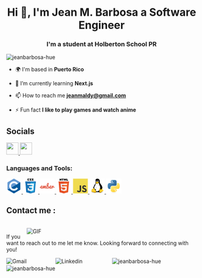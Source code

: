 <h1 align="center">Hi 👋, I'm Jean M. Barbosa a Software Engineer</h1>
<h3 align="center">I'm a student at Holberton School PR</h3>

<p align="left"> <img src="https://komarev.com/ghpvc/?username=jeanbarbosa-hue&label=Profile%20views&color=0e75b6&style=flat" alt="jeanbarbosa-hue" /> </p>

- 🌍  I'm based in **Puerto Rico**

- 🌱 I’m currently learning **Next.js**

- 📫 How to reach me **jeanmaldy@gmail.com**

- ⚡ Fun fact **I like to play games and watch anime**


## Socials

<p align="left"> <a href="https://github.com/JeanBarbosa-hue" target="_blank" rel="noreferrer"> <picture> <source media="(prefers-color-scheme: dark)" srcset="https://raw.githubusercontent.com/danielcranney/readme-generator/main/public/icons/socials/github-dark.svg" /> <source media="(prefers-color-scheme: light)" srcset="https://raw.githubusercontent.com/danielcranney/readme-generator/main/public/icons/socials/github.svg" /> <img src="https://raw.githubusercontent.com/danielcranney/readme-generator/main/public/icons/socials/github.svg" width="32" height="32" /> </picture> </a> <a href="https://www.linkedin.com/in/jean-barbosa-142743267/" target="_blank" rel="noreferrer"> <picture> <source media="(prefers-color-scheme: dark)" srcset="https://raw.githubusercontent.com/danielcranney/readme-generator/main/public/icons/socials/linkedin-dark.svg" /> <source media="(prefers-color-scheme: light)" srcset="https://raw.githubusercontent.com/danielcranney/readme-generator/main/public/icons/socials/linkedin.svg" /> <img src="https://raw.githubusercontent.com/danielcranney/readme-generator/main/public/icons/socials/linkedin.svg" width="32" height="32" /> </picture> </a></p>

<h3 align="left">Languages and Tools:</h3>
<p align="left"> <a href="https://www.cprogramming.com/" target="_blank" rel="noreferrer"> <img src="https://raw.githubusercontent.com/devicons/devicon/master/icons/c/c-original.svg" alt="c" width="40" height="40"/> </a> <a href="https://www.w3schools.com/css/" target="_blank" rel="noreferrer"> <img src="https://raw.githubusercontent.com/devicons/devicon/master/icons/css3/css3-original-wordmark.svg" alt="css3" width="40" height="40"/> </a> <a href="https://emberjs.com/" target="_blank" rel="noreferrer"> <img src="https://raw.githubusercontent.com/devicons/devicon/master/icons/ember/ember-original-wordmark.svg" alt="ember" width="40" height="40"/> </a> <a href="https://www.w3.org/html/" target="_blank" rel="noreferrer"> <img src="https://raw.githubusercontent.com/devicons/devicon/master/icons/html5/html5-original-wordmark.svg" alt="html5" width="40" height="40"/> </a> <a href="https://developer.mozilla.org/en-US/docs/Web/JavaScript" target="_blank" rel="noreferrer"> <img src="https://raw.githubusercontent.com/devicons/devicon/master/icons/javascript/javascript-original.svg" alt="javascript" width="40" height="40"/> </a> <a href="https://www.linux.org/" target="_blank" rel="noreferrer"> <img src="https://raw.githubusercontent.com/devicons/devicon/master/icons/linux/linux-original.svg" alt="linux" width="40" height="40"/> </a> <a href="https://www.python.org" target="_blank" rel="noreferrer"> <img src="https://raw.githubusercontent.com/devicons/devicon/master/icons/python/python-original.svg" alt="python" width="40" height="40"/> </a> </p>


## Contact me :

<p>
 <br>
 
<img hight="320" width="450" align="right" alt="GIF" src="https://github.com/JeanBarbosa-hue/JeanBarbosa-hue/blob/main/assets/3.webp">


If you want to reach out to me let me know. Looking forward to connecting with you!

<a href="mailto:jeanmaldy@gmail.com">
 <img align="left" alt="Gmail" width="130" hight="100" src="https://github.com/JeanBarbosa-hue/JeanBarbosa-hue/blob/main/assets/icons/gmail.png" />
</a>


<a href="https://www.linkedin.com/in/jean-barbosa-142743267/">
  <img align="left" alt="Linkedin" width="150" hight="100" src="https://github.com/JeanBarbosa-hue/JeanBarbosa-hue/blob/main/assets/icons/linkedin.png"/>
</a>

<p><img align="left" src="https://github-readme-stats.vercel.app/api/top-langs?username=jeanbarbosa-hue&show_icons=true&locale=en&layout=compact" alt="jeanbarbosa-hue" /></p>

<p>&nbsp;<img align="center" src="https://github-readme-stats.vercel.app/api?username=jeanbarbosa-hue&show_icons=true&locale=en" alt="jeanbarbosa-hue" /></p>

